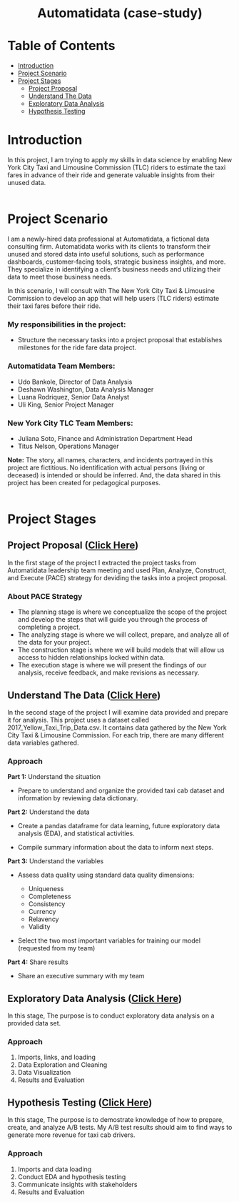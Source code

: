 <h1 align=center> Automatidata (case-study) </h1>

# Table of Contents

- [Introduction](#introduction)
- [Project Scenario](#project_scenario)
- [Project Stages](#project_stages)
  - [Project Proposal](#project_proposal)
  - [Understand The Data](#understand_the_data)
  - [Exploratory Data Analysis](#eda)
  - [Hypothesis Testing](#stats)

<a id="introduction"></a>

# Introduction

In this project, I am trying to apply my skills in data science by enabling New York City Taxi and Limousine Commission (TLC) riders
to estimate the taxi fares in advance of their ride and generate valuable insights from their unused data.<br><br>

<a id="project_scenario"></a>

# Project Scenario

I am a newly-hired data professional at Automatidata, a fictional data consulting firm. Automatidata works with its clients to transform their unused and stored data into useful solutions, such as performance dashboards, customer-facing tools, strategic business insights, and more. They specialize in identifying a client’s business needs and utilizing their data to meet those business needs.

In this scenario, I will consult with The New York City Taxi & Limousine Commission to develop an app that will help users (TLC riders) estimate their taxi fares before their ride.

### My responsibilities in the project:

- Structure the necessary tasks into a project proposal that establishes milestones for the ride fare data project.

### Automatidata Team Members:

- Udo Bankole, Director of Data Analysis
- Deshawn Washington, Data Analysis Manager
- Luana Rodriquez, Senior Data Analyst
- Uli King, Senior Project Manager

### New York City TLC Team Members:

- Juliana Soto, Finance and Administration Department Head
- Titus Nelson, Operations Manager

**Note:** The story, all names, characters, and incidents portrayed in this project are fictitious. No identification with actual persons (living or deceased) is intended or should be inferred. And, the data shared in this project has been created for pedagogical purposes.<br><br>

<a id="project_stages"></a>

# Project Stages

<a id="project_proposal"></a>

## Project Proposal ([Click Here](https://github.com/yousefayman2003/Portfolio-Projects/tree/main/Data-Science/Automatidata/project_proposal))

In the first stage of the project I extracted the project tasks from Automatidata leadership team meeting and used Plan, Analyze, Construct, and Execute (PACE) strategy
for deviding the tasks into a project proposal.

### About PACE Strategy

- The planning stage is where we conceptualize the scope of the project and develop the steps that will guide you through the process of completing a project.
- The analyzing stage is where we will collect, prepare, and analyze all of the data for your project.
- The construction stage is where we will build models that will allow us access to hidden relationships locked within data.
- The execution stage is where we will present the findings of our analysis, receive feedback, and make revisions as necessary.

<a id="understand_the_data"></a>

## Understand The Data ([Click Here](https://github.com/yousefayman2003/Portfolio-Projects/tree/main/Data-Science/Automatidata/understand_the_data))

In the second stage of the project I will examine data provided and prepare it for analysis. This project uses a dataset called 2017_Yellow_Taxi_Trip_Data.csv. It contains data gathered by the New York City Taxi & Limousine Commission. For each trip, there are many different data variables gathered.

### Approach

**Part 1:** Understand the situation

- Prepare to understand and organize the provided taxi cab dataset and information by reviewing data dictionary.

**Part 2:** Understand the data

- Create a pandas dataframe for data learning, future exploratory data analysis (EDA), and statistical activities.

- Compile summary information about the data to inform next steps.

**Part 3:** Understand the variables

- Assess data quality using standard data quality dimensions:

  - Uniqueness
  - Completeness
  - Consistency
  - Currency
  - Relavency
  - Validity

- Select the two most important variables for training our model (requested from my team)

**Part 4:** Share results

- Share an executive summary with my team

<a id="eda"></a>

## Exploratory Data Analysis ([Click Here](https://github.com/yousefayman2003/Portfolio-Projects/tree/main/Data-Science/Automatidata/EDA))

In this stage, The purpose is to conduct exploratory data analysis on a provided data set.

### Approach

1. Imports, links, and loading
2. Data Exploration and Cleaning
3. Data Visualization
4. Results and Evaluation

<a id="stats"></a>

## Hypothesis Testing ([Click Here](https://github.com/yousefayman2003/Portfolio-Projects/tree/main/Data-Science/Automatidata/hypothesis_testing))

In this stage, The purpose is to demostrate knowledge of how to prepare, create, and analyze A/B tests. My A/B test results should aim to find ways to generate more revenue for taxi cab drivers.

### Approach

1. Imports and data loading
2. Conduct EDA and hypothesis testing
3. Communicate insights with stakeholders
4. Results and Evaluation
